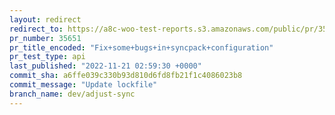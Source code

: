 ```yaml
---
layout: redirect
redirect_to: https://a8c-woo-test-reports.s3.amazonaws.com/public/pr/35651/api/index.html
pr_number: 35651
pr_title_encoded: "Fix+some+bugs+in+syncpack+configuration"
pr_test_type: api
last_published: "2022-11-21 02:59:30 +0000"
commit_sha: a6ffe039c330b93d810d6fd8fb21f1c4086023b8
commit_message: "Update lockfile"
branch_name: dev/adjust-sync
---
```

